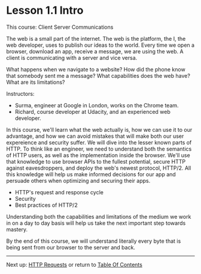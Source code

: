 # Lesson 1.1 Intro

This course: Client Server Communications

The web is a small part of the internet. The web is the platform, the I, the web developer, uses to publish our ideas to the world. Every time we open a browser, download an app, receive a message, we are using the web. A client is communicating with a server and vice versa. 

What happens when we navigate to a website?
How did the phone know that somebody sent me a message?
What capabilities does the web have?
What are its limitations?

Instructors:
- Surma, engineer at Google in London, works on the Chrome team.
- Richard, course developer at Udacity, and an experienced web developer.

In this course, we'll learn what the web actually is, how we can use it to our advantage, and how we can avoid mistakes that will make both our user expereience and security suffer. We will dive into the lesser known parts of HTTP. To think like an engineer, we need to understand both the semantics of HTTP users, as well as the implementation inside the browser. We'll use that knowledge to use browser APIs to the fullest potential, secure HTTP against eavesdroppers, and deploy the web's newest protocol, HTTP/2. All this knowledge will help us make informed decisions for our app and persuade others when optimizing and securing their apps. 

- HTTP's request and response cycle
- Security
- Best practices of HTTP/2

Understanding both the capabilities and limitations of the medium we work in on a day to day basis will help us take the next important step towards mastery. 

By the end of this course, we will understand literally every byte that is being sent from our browser to the server and back.

- - -
Next up: [HTTP Requests](ND024_Part4_Lesson01_02.md) or return to [Table Of Contents](./ND024_TableOfContents.md)
